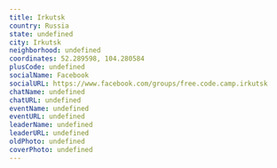 ```yaml
---
title: Irkutsk
country: Russia
state: undefined
city: Irkutsk
neighborhood: undefined
coordinates: 52.289598, 104.280584
plusCode: undefined
socialName: Facebook
socialURL: https://www.facebook.com/groups/free.code.camp.irkutsk
chatName: undefined
chatURL: undefined
eventName: undefined
eventURL: undefined
leaderName: undefined
leaderURL: undefined
oldPhoto: undefined
coverPhoto: undefined
---
```

